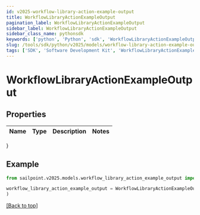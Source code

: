 ```yaml
---
id: v2025-workflow-library-action-example-output
title: WorkflowLibraryActionExampleOutput
pagination_label: WorkflowLibraryActionExampleOutput
sidebar_label: WorkflowLibraryActionExampleOutput
sidebar_class_name: pythonsdk
keywords: ['python', 'Python', 'sdk', 'WorkflowLibraryActionExampleOutput', 'V2025WorkflowLibraryActionExampleOutput'] 
slug: /tools/sdk/python/v2025/models/workflow-library-action-example-output
tags: ['SDK', 'Software Development Kit', 'WorkflowLibraryActionExampleOutput', 'V2025WorkflowLibraryActionExampleOutput']
---
```


# WorkflowLibraryActionExampleOutput


## Properties

Name | Type | Description | Notes
------------ | ------------- | ------------- | -------------
}

## Example

```python
from sailpoint.v2025.models.workflow_library_action_example_output import WorkflowLibraryActionExampleOutput

workflow_library_action_example_output = WorkflowLibraryActionExampleOutput(
)

```
[[Back to top]](#) 

